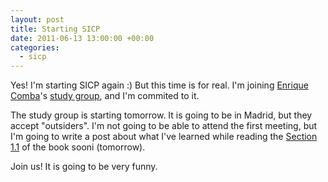 ```yaml
---
layout: post
title: Starting SICP
date: 2011-06-13 13:00:00 +00:00
categories:
  - sicp
---
```


Yes! I'm starting SICP again :) But this time is for real. I'm joining [Enrique Comba](http://twitter.com/ecomba)'s [study group](http://ecomba.org/study), and I'm commited to it.

The study group is starting tomorrow. It is going to be in Madrid, but they accept "outsiders". I'm not going to be able to attend the first meeting, but I'm going to write a post about what I've learned while reading the [Section 1.1](http://mitpress.mit.edu/sicp/full-text/book/book-Z-H-10.html#%_sec_1.1) of the book sooni (tomorrow).

Join us! It is going to be very funny.
